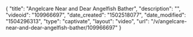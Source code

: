 {
    "title": "Angelcare Near and Dear Angelfish Bather",
    "description": "",
    "videoid": "109966697",
    "date_created": "1502518077",
    "date_modified": "1504296313",
    "type": "captivate",
    "layout": "video",
    "url": "\/v\/angelcare-near-and-dear-angelfish-bather\/109966697"
}